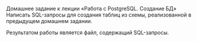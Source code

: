 Домашнее задание к лекции «Работа с PostgreSQL. Создание БД»
Написать SQL-запросы для создания таблиц из схемы, реализованной в предыдущем домашнем задании.

Результатом работы является файл, содержащий SQL-запросы.
